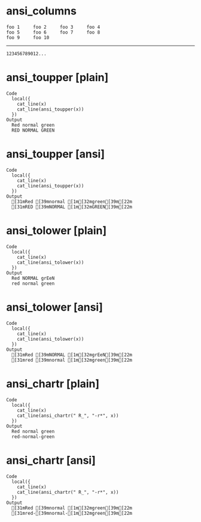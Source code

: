 # ansi_columns

    foo 1     foo 2     foo 3     foo 4     
    foo 5     foo 6     foo 7     foo 8     
    foo 9     foo 10                        

---

    123456789012...

# ansi_toupper [plain]

    Code
      local({
        cat_line(x)
        cat_line(ansi_toupper(x))
      })
    Output
      Red normal green
      RED NORMAL GREEN

# ansi_toupper [ansi]

    Code
      local({
        cat_line(x)
        cat_line(ansi_toupper(x))
      })
    Output
      [31mRed [39mnormal [1m[32mgreen[39m[22m
      [31mRED [39mNORMAL [1m[32mGREEN[39m[22m

# ansi_tolower [plain]

    Code
      local({
        cat_line(x)
        cat_line(ansi_tolower(x))
      })
    Output
      Red NORMAL grEeN
      red normal green

# ansi_tolower [ansi]

    Code
      local({
        cat_line(x)
        cat_line(ansi_tolower(x))
      })
    Output
      [31mRed [39mNORMAL [1m[32mgrEeN[39m[22m
      [31mred [39mnormal [1m[32mgreen[39m[22m

# ansi_chartr [plain]

    Code
      local({
        cat_line(x)
        cat_line(ansi_chartr(" R_", "-r*", x))
      })
    Output
      Red normal green
      red-normal-green

# ansi_chartr [ansi]

    Code
      local({
        cat_line(x)
        cat_line(ansi_chartr(" R_", "-r*", x))
      })
    Output
      [31mRed [39mnormal [1m[32mgreen[39m[22m
      [31mred-[39mnormal-[1m[32mgreen[39m[22m

